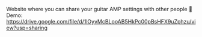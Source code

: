 Website where you can share your guitar AMP settings with other people 🎸
Demo:  https://drive.google.com/file/d/1lOyvMcBLooAB5HkPc00pBsHFX9uZphzu/view?usp=sharing
